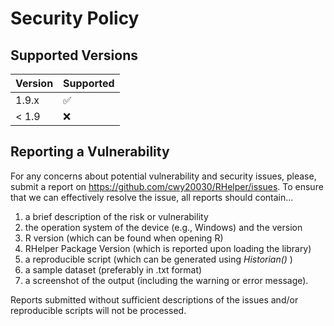 # Security Policy

## Supported Versions

| Version | Supported          |
| ------- | ------------------ |
| 1.9.x   | :white_check_mark: |
| < 1.9   | :x:                |

## Reporting a Vulnerability

For any concerns about potential vulnerability and security issues, please, submit a report on https://github.com/cwy20030/RHelper/issues.
To ensure that we can effectively resolve the issue, all reports should contain...
1. a brief description of the risk or vulnerability
2. the operation system of the device (e.g., Windows) and the version
3. R version (which can be found when opening R)
4. RHelper Package Version (which is reported upon loading the library)
5. a reproducible script (which can be generated using <I>Historian()</I> )
6. a sample dataset (preferably in .txt format)
7. a screenshot of the output (including the warning or error message).

Reports submitted without sufficient descriptions of the issues and/or reproducible scripts will not be processed.
